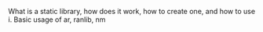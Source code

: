 What is a static library, how does it work, how to create one, and how to use i. Basic usage of ar, ranlib, nm
